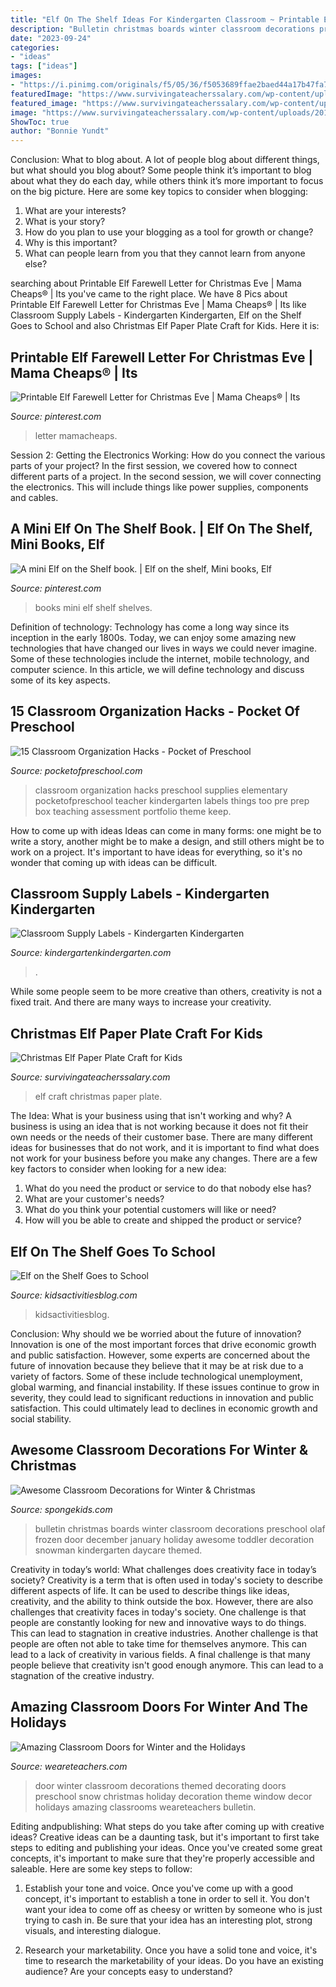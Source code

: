 ```yaml
---
title: "Elf On The Shelf Ideas For Kindergarten Classroom ~ Printable Elf Farewell Letter For Christmas Eve"
description: "Bulletin christmas boards winter classroom decorations preschool olaf frozen door december january holiday awesome toddler decoration snowman kindergarten daycare themed"
date: "2023-09-24"
categories:
- "ideas"
tags: ["ideas"]
images:
- "https://i.pinimg.com/originals/f5/05/36/f5053689ffae2baed44a17b47fa79205.jpg"
featuredImage: "https://www.survivingateacherssalary.com/wp-content/uploads/2015/12/Elf-7-768x1024.jpg"
featured_image: "https://www.survivingateacherssalary.com/wp-content/uploads/2015/12/Elf-7-768x1024.jpg"
image: "https://www.survivingateacherssalary.com/wp-content/uploads/2015/12/Elf-7-768x1024.jpg"
ShowToc: true
author: "Bonnie Yundt"
---
```



Conclusion: What to blog about.
A lot of people blog about different things, but what should you blog about? Some people think it’s important to blog about what they do each day, while others think it’s more important to focus on the big picture. Here are some key topics to consider when blogging:
1. What are your interests? 
2. What is your story? 
3. How do you plan to use your blogging as a tool for growth or change? 
4. Why is this important? 
5. What can people learn from you that they cannot learn from anyone else?

	

		
searching about Printable Elf Farewell Letter for Christmas Eve | Mama Cheaps® | Its you've came to the right place. We have 8 Pics about Printable Elf Farewell Letter for Christmas Eve | Mama Cheaps® | Its like Classroom Supply Labels - Kindergarten Kindergarten, Elf on the Shelf Goes to School and also Christmas Elf Paper Plate Craft for Kids. Here it is:
		
    
## Printable Elf Farewell Letter For Christmas Eve | Mama Cheaps® | Its

<img loading=lazy src="https://i.pinimg.com/originals/f5/05/36/f5053689ffae2baed44a17b47fa79205.jpg" onerror="this.onerror=null;this.src='https://tse4.mm.bing.net/th?id=OIP.q64WpUWt-BRLaLXvxgCwqQHaLH&amp;pid=15.1';" alt="Printable Elf Farewell Letter for Christmas Eve | Mama Cheaps® | Its">

_Source: pinterest.com_

>letter mamacheaps. 

	

Session 2: Getting the Electronics Working: How do you connect the various parts of your project?
In the first session, we covered how to connect different parts of a project. In the second session, we will cover connecting the electronics. This will include things like power supplies, components and cables.

    
## A Mini Elf On The Shelf Book. | Elf On The Shelf, Mini Books, Elf

<img loading=lazy src="https://i.pinimg.com/736x/52/98/c2/5298c2715213640f1a79e6b404b13866.jpg" onerror="this.onerror=null;this.src='https://tse2.mm.bing.net/th?id=OIP.Vm5MRlbz4c_zYi8-bcwU4gHaJ3&amp;pid=15.1';" alt="A mini Elf on the Shelf book. | Elf on the shelf, Mini books, Elf">

_Source: pinterest.com_

>books mini elf shelf shelves. 

	

Definition of technology:
Technology has come a long way since its inception in the early 1800s. Today, we can enjoy some amazing new technologies that have changed our lives in ways we could never imagine. Some of these technologies include the internet, mobile technology, and computer science. In this article, we will define technology and discuss some of its key aspects.

    
## 15 Classroom Organization Hacks - Pocket Of Preschool

<img loading=lazy src="https://pocketofpreschool.com/wp-content/uploads/2017/12/Slide3-1.jpg" onerror="this.onerror=null;this.src='https://tse3.mm.bing.net/th?id=OIP.X56BLbMcmGYfwNqxp-AdngHaJ4&amp;pid=15.1';" alt="15 Classroom Organization Hacks - Pocket of Preschool">

_Source: pocketofpreschool.com_

>classroom organization hacks preschool supplies elementary pocketofpreschool teacher kindergarten labels things too pre prep box teaching assessment portfolio theme keep. 

	

How to come up with ideas
Ideas can come in many forms: one might be to write a story, another might be to make a design, and still others might be to work on a project. It's important to have ideas for everything, so it's no wonder that coming up with ideas can be difficult.

    
## Classroom Supply Labels - Kindergarten Kindergarten

<img loading=lazy src="https://crisscrossapplesauce.typepad.com/.a/6a00e55111563088340133f40f3119970b-600wi" onerror="this.onerror=null;this.src='https://tse2.mm.bing.net/th?id=OIP.zBvEizS1cp0YW1vb5Qs6YQHaL5&amp;pid=15.1';" alt="Classroom Supply Labels - Kindergarten Kindergarten">

_Source: kindergartenkindergarten.com_

>. 

	

While some people seem to be more creative than others, creativity is not a fixed trait. And there are many ways to increase your creativity.

    
## Christmas Elf Paper Plate Craft For Kids

<img loading=lazy src="https://www.survivingateacherssalary.com/wp-content/uploads/2015/12/Elf-7-768x1024.jpg" onerror="this.onerror=null;this.src='https://tse2.mm.bing.net/th?id=OIP.AkbvTcGOE8luoELlHl58QQHaJ4&amp;pid=15.1';" alt="Christmas Elf Paper Plate Craft for Kids">

_Source: survivingateacherssalary.com_

>elf craft christmas paper plate. 

	

The Idea: What is your business using that isn't working and why?
A business is using an idea that is not working because it does not fit their own needs or the needs of their customer base. There are many different ideas for businesses that do not work, and it is important to find what does not work for your business before you make any changes. There are a few key factors to consider when looking for a new idea:
1) What do you need the product or service to do that nobody else has?
2) What are your customer's needs?
3) What do you think your potential customers will like or need?
4) How will you be able to create and shipped the product or service?

    
## Elf On The Shelf Goes To School

<img loading=lazy src="https://kidsactivitiesblog.com/wp-content/uploads/2018/10/Elf-on-the-Shelf-Goes-to-School-3.jpg" onerror="this.onerror=null;this.src='https://tse4.mm.bing.net/th?id=OIP.MC0-G_uiN-0_LwyumaIdBQHaKX&amp;pid=15.1';" alt="Elf on the Shelf Goes to School">

_Source: kidsactivitiesblog.com_

>kidsactivitiesblog. 

	

Conclusion: Why should we be worried about the future of innovation?
Innovation is one of the most important forces that drive economic growth and public satisfaction. However, some experts are concerned about the future of innovation because they believe that it may be at risk due to a variety of factors. Some of these include technological unemployment, global warming, and financial instability. If these issues continue to grow in severity, they could lead to significant reductions in innovation and public satisfaction. This could ultimately lead to declines in economic growth and social stability.

    
## Awesome Classroom Decorations For Winter &amp; Christmas

<img loading=lazy src="http://spongekids.com/wp-content/uploads/2016/11/christmas-bulletin-board/2-christmas-bulletin-board-ideas.jpg" onerror="this.onerror=null;this.src='https://tse4.mm.bing.net/th?id=OIP.t_S0idtk4s23hZTuKM1slgHaFi&amp;pid=15.1';" alt="Awesome Classroom Decorations for Winter &amp; Christmas">

_Source: spongekids.com_

>bulletin christmas boards winter classroom decorations preschool olaf frozen door december january holiday awesome toddler decoration snowman kindergarten daycare themed. 

	

Creativity in today’s world: What challenges does creativity face in today’s society?
Creativity is a term that is often used in today's society to describe different aspects of life. It can be used to describe things like ideas, creativity, and the ability to think outside the box. However, there are also challenges that creativity faces in today's society. One challenge is that people are constantly looking for new and innovative ways to do things. This can lead to stagnation in creative industries. Another challenge is that people are often not able to take time for themselves anymore. This can lead to a lack of creativity in various fields. A final challenge is that many people believe that creativity isn't good enough anymore. This can lead to a stagnation of the creative industry.

    
## Amazing Classroom Doors For Winter And The Holidays

<img loading=lazy src="https://s18670.pcdn.co/wp-content/uploads/8b9d6ab0a72a5e1e31e71723c06b5ad7-765x1024.jpg" onerror="this.onerror=null;this.src='https://tse3.mm.bing.net/th?id=OIP.I2B-TR4TItBJIEb989Nm_gHaJ6&amp;pid=15.1';" alt="Amazing Classroom Doors for Winter and the Holidays">

_Source: weareteachers.com_

>door winter classroom decorations themed decorating doors preschool snow christmas holiday decoration theme window decor holidays amazing classrooms weareteachers bulletin. 

	

Editing andpublishing: What steps do you take after coming up with creative ideas?
Creative ideas can be a daunting task, but it's important to first take steps to editing and publishing your ideas. Once you've created some great concepts, it's important to make sure that they're properly accessible and saleable. Here are some key steps to follow:
1. Establish your tone and voice. Once you've come up with a good concept, it's important to establish a tone in order to sell it. You don't want your idea to come off as cheesy or written by someone who is just trying to cash in. Be sure that your idea has an interesting plot, strong visuals, and interesting dialogue.

2. Research your marketability. Once you have a solid tone and voice, it's time to research the marketability of your ideas. Do you have an existing audience? Are your concepts easy to understand?

